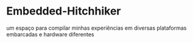 # Embedded-Hitchhiker
um espaço para compilar minhas experiências em diversas plataformas embarcadas e hardware diferentes
